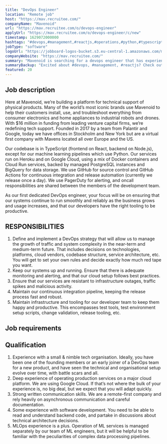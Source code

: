 ```yaml
---
title: "DevOps Engineer"
location: "Remote job"
host: "https://mav.recruitee.com/"
companyName: "Mavenoid"
url: "https://mav.recruitee.com/o/devops-engineer"
applyUrl: "https://mav.recruitee.com/o/devops-engineer/c/new"
timestamp: 1629072000000
hashtags: "#devops,#management,#reactjs,#operations,#python,#typescript,#testing,#git,#backend,#postgresql"
jobType: "software"
logoUrl: "https://jobboard-logos-bucket.s3.eu-central-1.amazonaws.com/mavenoid"
companyWebsite: "https://mav.recruitee.com/"
summary: "Mavenoid is searching for a devops engineer that has experience with a small &amp."
summaryBackup: "Excited about #devops, #management, #reactjs? Check out this job post!"
featured: 20
---
```


## Job description

Here at Mavenoid, we’re building a platform for technical support of physical products. Many of the world’s most iconic brands use Mavenoid to help their customers install, use, and troubleshoot everything from consumer electronics and home appliances to industrial robots and drones. With $16 million in funding from leading venture capital firms, we’re redefining tech support. Founded in 2017 by a team from Palantir and Google, today we have offices in Stockholm and New York but are a virtual first company with Mavens located all over Europe and the US.

Our codebase is in TypeScript (frontend on React, backend on Node.js), except for our machine learning pipelines which use Python. Our services run on Heroku and on Google Cloud, using a mix of Docker containers and Cloud Run services, backed by managed PostgreSQL instances and BigQuery for data storage. We use GitHub for source control and GitHub Actions for continuous integration and release automation (currently we release once a day). We use PagerDuty for alerting, and oncall responsibilities are shared between the members of the development team.

As our first dedicated DevOps engineer, your focus will be on ensuring that our systems continue to run smoothly and reliably as the business grows and usage increases, and that our developers have the right tooling to be productive.

## RESPONSIBILITIES

1.  Define and implement a DevOps strategy that will allow us to manage the growth of traffic and system complexity in the near-term and medium-term future. That includes decisions on technologies, platforms, cloud vendors, codebase structure, service architecture, etc. You will get to set your own rules and decide exactly how much red tape you want.
2.  Keep our systems up and running. Ensure that there is adequate monitoring and alerting, and that our cloud setup follows best practices.
3.  Ensure that our services are resistant to infrastructure outages, traffic spikes and malicious activity.
4.  Maintain our continuous integration pipeline, keeping the release process fast and robust.
5.  Maintain infrastructure and tooling for our developer team to keep them happy and productive. This encompasses test tools, test environment setup scripts, change validation, release tooling, etc.

## Job requirements

## Qualification

1.  Experience with a small & nimble tech organisation. Ideally, you have been one of the founding members or an early joiner of a DevOps team for a new product, and have seen the technical and organisational setup evolve over time, with battle scars and all.
2.  Deep experience of operating production services on a major cloud platform. We are using Google Cloud. If that’s not where the bulk of your experience is, no big deal, but we expect that you will adapt quickly.
3.  Strong written communication skills. We are a remote-first company and rely heavily on asynchronous communication and careful documentation.
4.  Some experience with software development. You need to be able to read and understand backend code, and partake in discussions about technical architecture decisions.
5.  MLOps experience is a plus. Operation of ML services is managed separately by our team of ML engineers, but it will be helpful to be familiar with the peculiarities of complex data processing pipelines.
